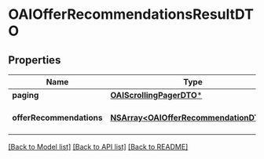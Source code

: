 # OAIOfferRecommendationsResultDTO

## Properties
Name | Type | Description | Notes
------------ | ------------- | ------------- | -------------
**paging** | [**OAIScrollingPagerDTO***](OAIScrollingPagerDTO.md) |  | [optional] 
**offerRecommendations** | [**NSArray&lt;OAIOfferRecommendationDTO&gt;***](OAIOfferRecommendationDTO.md) | Страница списка товаров. | 

[[Back to Model list]](../README.md#documentation-for-models) [[Back to API list]](../README.md#documentation-for-api-endpoints) [[Back to README]](../README.md)



